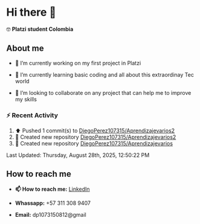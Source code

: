 
# Hi there 👋

🤓   **Platzi student Colombia**

## About me

- 🔭 I’m currently working on my first project in Platzi

- 🌱 I’m currently learning basic coding and all  about this extraordinay Tec world

- 👯 I’m looking to collaborate on any project that can help me to improve my skills

### :zap: Recent Activity
<!--RECENT_ACTIVITY:start-->
1. ⬆️ Pushed 1 commit(s) to [DiegoPerez107315/Aprendizajevarios2](https://github.com/DiegoPerez107315/Aprendizajevarios2)<br>
2. 📔 Created new repository [DiegoPerez107315/Aprendizajevarios2](https://github.com/DiegoPerez107315/Aprendizajevarios2)<br>
3. 📔 Created new repository [DiegoPerez107315/Aprendizajevarios](https://github.com/DiegoPerez107315/Aprendizajevarios)<br>
<!--RECENT_ACTIVITY:end-->
<!--RECENT_ACTIVITY:last_update-->
Last Updated: Thursday, August 28th, 2025, 12:50:22 PM
<!--RECENT_ACTIVITY:last_update_end-->

## How to reach me

- **📫 How to reach me:** [LinkedIn](https://www.linkedin.com/in/diego-zambrano-perez/)

- **Whassapp:** +57 311 308 9407

- **Email:**   dp1073150812@gmail

